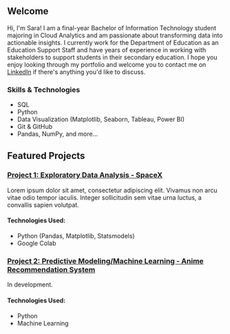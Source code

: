 ## Welcome
Hi, I'm Sara! I am a final-year Bachelor of Information Technology student majoring in Cloud Analytics and am passionate about transforming data into actionable insights. I currently work for the Department of Education as an Education Support Staff and have years of experience in working with stakeholders to support students in their secondary education. I hope you enjoy looking through my portfolio and welcome you to contact me on [LinkedIn](https://www.linkedin.com/in/sara-anicic) if there's anything you'd like to discuss.

### Skills & Technologies
- SQL
- Python
- Data Visualization (Matplotlib, Seaborn, Tableau, Power BI)
- Git & GitHub
- Pandas, NumPy, and more...

## Featured Projects

### [Project 1: Exploratory Data Analysis - SpaceX](https://github.com/s-anicic/Portfolio-Projects/blob/main/SpaceX_EDA_Time_series_analysis_of_SpaceX_launches.ipynb)
Lorem ipsum dolor sit amet, consectetur adipiscing elit. Vivamus non arcu vitae odio tempor iaculis. Integer sollicitudin sem vitae urna luctus, a convallis sapien volutpat. 

#### Technologies Used:
- Python (Pandas, Matplotlib, Statsmodels)
- Google Colab

### [Project 2: Predictive Modeling/Machine Learning - Anime Recommendation System]()
In development.

#### Technologies Used:
- Python
- Machine Learning
